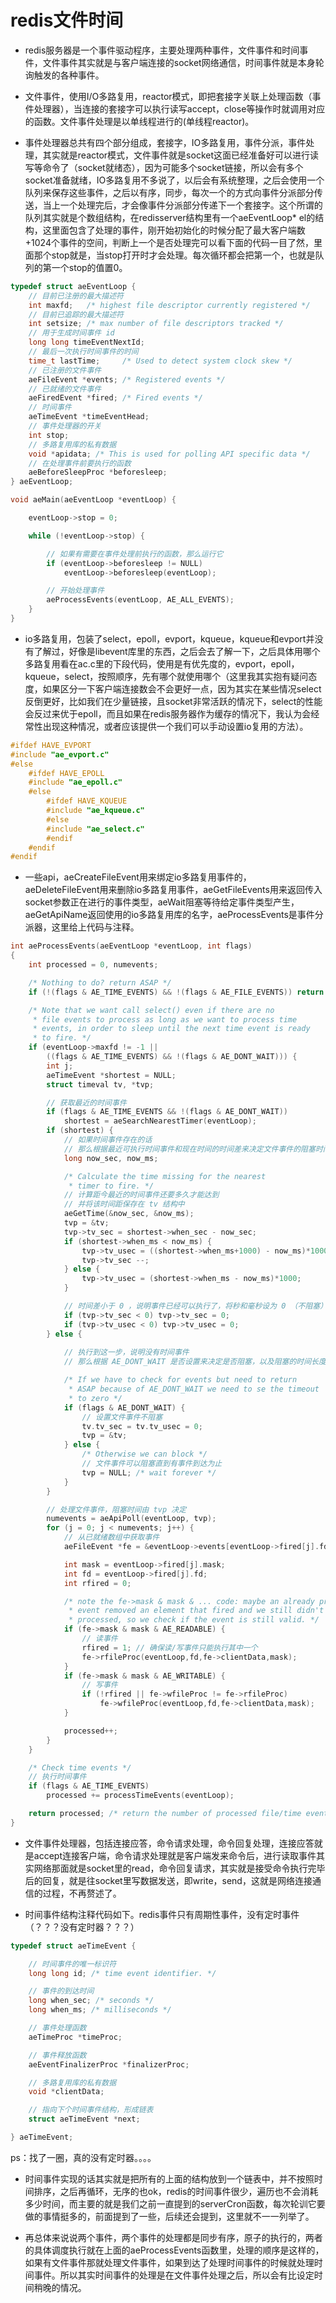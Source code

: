 # redis文件时间

- redis服务器是一个事件驱动程序，主要处理两种事件，文件事件和时间事件，文件事件其实就是与客户端连接的socket网络通信，时间事件就是本身轮询触发的各种事件。

- 文件事件，使用I/O多路复用，reactor模式，即把套接字关联上处理函数（事件处理器），当连接的套接字可以执行读写accept，close等操作时就调用对应的函数。文件事件处理是以单线程进行的(单线程reactor)。

- 事件处理器总共有四个部分组成，套接字，IO多路复用，事件分派，事件处理，其实就是reactor模式，文件事件就是socket这面已经准备好可以进行读写等命令了（socket就绪态），因为可能多个socket链接，所以会有多个socket准备就绪，IO多路复用不多说了，以后会有系统整理，之后会使用一个队列来保存这些事件，之后以有序，同步，每次一个的方式向事件分派部分传送，当上一个处理完后，才会像事件分派部分传递下一个套接字。这个所谓的队列其实就是个数组结构，在redisserver结构里有一个aeEventLoop* el的结构，这里面包含了处理的事件，刚开始初始化的时候分配了最大客户端数+1024个事件的空间，判断上一个是否处理完可以看下面的代码一目了然，里面那个stop就是，当stop打开时才会处理。每次循环都会把第一个，也就是队列的第一个stop的值置0。

```cpp
typedef struct aeEventLoop {
    // 目前已注册的最大描述符
    int maxfd;   /* highest file descriptor currently registered */
    // 目前已追踪的最大描述符
    int setsize; /* max number of file descriptors tracked */
    // 用于生成时间事件 id
    long long timeEventNextId;
    // 最后一次执行时间事件的时间
    time_t lastTime;     /* Used to detect system clock skew */
    // 已注册的文件事件
    aeFileEvent *events; /* Registered events */
    // 已就绪的文件事件
    aeFiredEvent *fired; /* Fired events */
    // 时间事件
    aeTimeEvent *timeEventHead;
    // 事件处理器的开关
    int stop;
    // 多路复用库的私有数据
    void *apidata; /* This is used for polling API specific data */
    // 在处理事件前要执行的函数
    aeBeforeSleepProc *beforesleep;
} aeEventLoop;

void aeMain(aeEventLoop *eventLoop) {

    eventLoop->stop = 0;

    while (!eventLoop->stop) {

        // 如果有需要在事件处理前执行的函数，那么运行它
        if (eventLoop->beforesleep != NULL)
            eventLoop->beforesleep(eventLoop);

        // 开始处理事件
        aeProcessEvents(eventLoop, AE_ALL_EVENTS);
    }
}
```

- io多路复用，包装了select，epoll，evport，kqueue，kqueue和evport并没有了解过，好像是libevent库里的东西，之后会去了解一下，之后具体用哪个多路复用看在ac.c里的下段代码，使用是有优先度的，evport，epoll，kqueue，select，按照顺序，先有哪个就使用哪个（这里我其实抱有疑问态度，如果区分一下客户端连接数会不会更好一点，因为其实在某些情况select反倒更好，比如我们在少量链接，且socket非常活跃的情况下，select的性能会反过来优于epoll，而且如果在redis服务器作为缓存的情况下，我认为会经常性出现这种情况，或者应该提供一个我们可以手动设置io复用的方法）。

```cpp
#ifdef HAVE_EVPORT
#include "ae_evport.c"
#else
    #ifdef HAVE_EPOLL
    #include "ae_epoll.c"
    #else
        #ifdef HAVE_KQUEUE
        #include "ae_kqueue.c"
        #else
        #include "ae_select.c"
        #endif
    #endif
#endif
```

- 一些api，aeCreateFileEvent用来绑定io多路复用事件的，aeDeleteFileEvent用来删除io多路复用事件，aeGetFileEvents用来返回传入socket参数正在进行的事件类型，aeWait阻塞等待给定事件类型产生，aeGetApiName返回使用的io多路复用库的名字，aeProcessEvents是事件分派器，这里给上代码与注释。

```cpp
int aeProcessEvents(aeEventLoop *eventLoop, int flags)
{
    int processed = 0, numevents;

    /* Nothing to do? return ASAP */
    if (!(flags & AE_TIME_EVENTS) && !(flags & AE_FILE_EVENTS)) return 0;

    /* Note that we want call select() even if there are no
     * file events to process as long as we want to process time
     * events, in order to sleep until the next time event is ready
     * to fire. */
    if (eventLoop->maxfd != -1 ||
        ((flags & AE_TIME_EVENTS) && !(flags & AE_DONT_WAIT))) {
        int j;
        aeTimeEvent *shortest = NULL;
        struct timeval tv, *tvp;

        // 获取最近的时间事件
        if (flags & AE_TIME_EVENTS && !(flags & AE_DONT_WAIT))
            shortest = aeSearchNearestTimer(eventLoop);
        if (shortest) {
            // 如果时间事件存在的话
            // 那么根据最近可执行时间事件和现在时间的时间差来决定文件事件的阻塞时间
            long now_sec, now_ms;

            /* Calculate the time missing for the nearest
             * timer to fire. */
            // 计算距今最近的时间事件还要多久才能达到
            // 并将该时间距保存在 tv 结构中
            aeGetTime(&now_sec, &now_ms);
            tvp = &tv;
            tvp->tv_sec = shortest->when_sec - now_sec;
            if (shortest->when_ms < now_ms) {
                tvp->tv_usec = ((shortest->when_ms+1000) - now_ms)*1000;
                tvp->tv_sec --;
            } else {
                tvp->tv_usec = (shortest->when_ms - now_ms)*1000;
            }

            // 时间差小于 0 ，说明事件已经可以执行了，将秒和毫秒设为 0 （不阻塞）
            if (tvp->tv_sec < 0) tvp->tv_sec = 0;
            if (tvp->tv_usec < 0) tvp->tv_usec = 0;
        } else {
            
            // 执行到这一步，说明没有时间事件
            // 那么根据 AE_DONT_WAIT 是否设置来决定是否阻塞，以及阻塞的时间长度

            /* If we have to check for events but need to return
             * ASAP because of AE_DONT_WAIT we need to se the timeout
             * to zero */
            if (flags & AE_DONT_WAIT) {
                // 设置文件事件不阻塞
                tv.tv_sec = tv.tv_usec = 0;
                tvp = &tv;
            } else {
                /* Otherwise we can block */
                // 文件事件可以阻塞直到有事件到达为止
                tvp = NULL; /* wait forever */
            }
        }

        // 处理文件事件，阻塞时间由 tvp 决定
        numevents = aeApiPoll(eventLoop, tvp);
        for (j = 0; j < numevents; j++) {
            // 从已就绪数组中获取事件
            aeFileEvent *fe = &eventLoop->events[eventLoop->fired[j].fd];

            int mask = eventLoop->fired[j].mask;
            int fd = eventLoop->fired[j].fd;
            int rfired = 0;

            /* note the fe->mask & mask & ... code: maybe an already processed
             * event removed an element that fired and we still didn't
             * processed, so we check if the event is still valid. */
            if (fe->mask & mask & AE_READABLE) {
                // 读事件
                rfired = 1; // 确保读/写事件只能执行其中一个
                fe->rfileProc(eventLoop,fd,fe->clientData,mask);
            }
            if (fe->mask & mask & AE_WRITABLE) {
                // 写事件
                if (!rfired || fe->wfileProc != fe->rfileProc)
                    fe->wfileProc(eventLoop,fd,fe->clientData,mask);
            }

            processed++;
        }
    }

    /* Check time events */
    // 执行时间事件
    if (flags & AE_TIME_EVENTS)
        processed += processTimeEvents(eventLoop);

    return processed; /* return the number of processed file/time events */
}

```

- 文件事件处理器，包括连接应答，命令请求处理，命令回复处理，连接应答就是accept连接客户端，命令请求处理就是客户端发来命令后，进行读取事件其实网络那面就是socket里的read，命令回复请求，其实就是接受命令执行完毕后的回复，就是往socket里写数据发送，即write，send，这就是网络连接通信的过程，不再赘述了。

- 时间事件结构注释代码如下。redis事件只有周期性事件，没有定时事件（？？？没有定时器？？？）

```cpp
typedef struct aeTimeEvent {

    // 时间事件的唯一标识符
    long long id; /* time event identifier. */

    // 事件的到达时间
    long when_sec; /* seconds */
    long when_ms; /* milliseconds */

    // 事件处理函数
    aeTimeProc *timeProc;

    // 事件释放函数
    aeEventFinalizerProc *finalizerProc;

    // 多路复用库的私有数据
    void *clientData;

    // 指向下个时间事件结构，形成链表
    struct aeTimeEvent *next;

} aeTimeEvent;
```

ps：找了一圈，真的没有定时器。。。。

- 时间事件实现的话其实就是把所有的上面的结构放到一个链表中，并不按照时间排序，之后再循环，无序的也ok，redis的时间事件很少，遍历也不会消耗多少时间，而主要的就是我们之前一直提到的serverCron函数，每次轮训它要做的事情挺多的，前面提到了一些，后续还会提到，这里就不一一列举了。

- 再总体来说说两个事件，两个事件的处理都是同步有序，原子的执行的，两者的具体调度执行就在上面的aeProcessEvents函数里，处理的顺序是这样的，如果有文件事件那就处理文件事件，如果到达了处理时间事件的时候就处理时间事件。所以其实时间事件的处理是在文件事件处理之后，所以会有比设定时间稍晚的情况。


